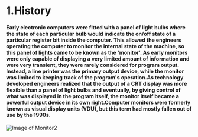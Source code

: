 # 1.History
#### Early electronic computers were fitted with a panel of light bulbs where the state of each particular bulb would indicate the on/off state of a particular register bit inside the computer. This allowed the engineers operating the computer to monitor the internal state of the machine, so this panel of lights came to be known as the 'monitor'. As early monitors were only capable of displaying a very limited amount of information and were very transient, they were rarely considered for program output. Instead, a line printer was the primary output device, while the monitor was limited to keeping track of the program's operation.As technology developed engineers realized that the output of a CRT display was more flexible than a panel of light bulbs and eventually, by giving control of what was displayed in the program itself, the monitor itself became a powerful output device in its own right.Computer monitors were formerly known as visual display units (VDU), but this term had mostly fallen out of use by the 1990s.

![Image of Monitor2](https://github.com/poi123456789/IT2600_FinalProject/blob/master/img/h1.jpg)
